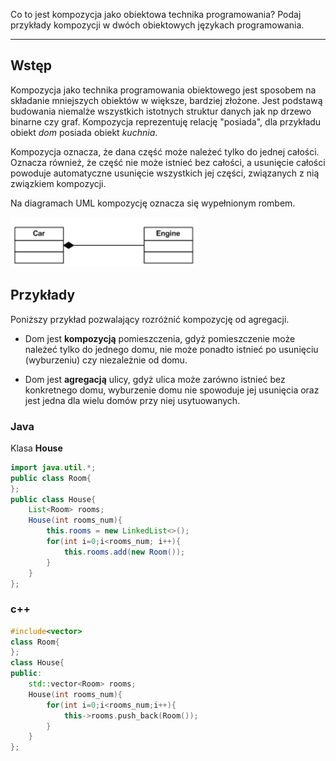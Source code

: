 Co to jest kompozycja jako obiektowa technika programowania? Podaj przykłady kompozycji w dwóch obiektowych językach programowania.

---

## Wstęp

Kompozycja jako technika programowania obiektowego jest sposobem na składanie mniejszych obiektów w większe, bardziej złożone.
Jest podstawą budowania niemalże wszystkich istotnych struktur danych jak np drzewo binarne czy graf.
Kompozycja reprezentuję relację "posiada", dla przykładu obiekt $dom$ posiada obiekt $kuchnia$.

Kompozycja oznacza, że dana część może należeć tylko do jednej całości. Oznacza również, że część nie może istnieć bez całości, a usunięcie całości powoduje automatyczne usunięcie wszystkich jej części, związanych z nią związkiem kompozycji.

Na diagramach UML kompozycję oznacza się wypełnionym rombem.

<img src="../../resources/II.6.1-uml.png" width="300">

## Przykłady

Poniższy przykład pozwalający rozróżnić kompozycję od agregacji.

* Dom jest **kompozycją** pomieszczenia, gdyż pomieszczenie może należeć tylko do jednego domu, nie może ponadto istnieć po usunięciu (wyburzeniu) czy niezależnie od domu.

* Dom jest **agregacją** ulicy, gdyż ulica może zarówno istnieć bez konkretnego domu, wyburzenie domu nie spowoduje jej usunięcia oraz jest jedna dla wielu domów przy niej usytuowanych.


### Java

Klasa **House**
```java
import java.util.*;
public class Room{
};
public class House{
    List<Room> rooms;
    House(int rooms_num){
        this.rooms = new LinkedList<>();
        for(int i=0;i<rooms_num; i++){
            this.rooms.add(new Room());
        }
    }
};

```

### c++

```c++
#include<vector>
class Room{
};
class House{
public:
    std::vector<Room> rooms;
    House(int rooms_num){
        for(int i=0;i<rooms_num;i++){
            this->rooms.push_back(Room());
        }
    }
};
```
